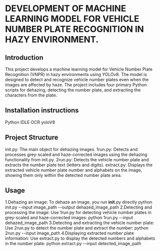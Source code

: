 # DEVELOPMENT OF MACHINE LEARNING MODEL FOR VEHICLE NUMBER PLATE RECOGNITION IN HAZY ENVIRONMENT.
## Introduction
This project develops a machine learning model for Vehicle Number Plate Recognition (VNPR) in hazy environments using YOLOv8. The model is designed to detect and recognize vehicle number plates even when the images are affected by haze. The project includes four primary Python scripts for dehazing, detecting the number plate, and extracting the characters from the plate.

## Installation instructions
Python IDLE
OCR
yoloV8

## Project Structure
init.py: The main object for dehazing images.
1run.py: Detects and processes grey-scaled and haze-corrected images using the dehazing functionality from init.py.
2run.py: Detects the vehicle number plate and extracts the number plate text (letters and digits).
extract.py: Displays the extracted vehicle number plate number and alphabets on the image, showing them only within the detected number plate area.

## Usage
1.Dehazing an image: To dehaze an image, you run __init__.py directly
   python _init_.py --input image_path --output dehazed_image_path
2.Detecting and processing the image: Use 1run.py for detecting vehicle number plates in grey-scaled and haze-corrected images:
   python 1run.py --input dehazed_image_path
3.Detecting and extracting the vehicle number plate: Use 2run.py to detect the number plate and extract the number:
   python 2run.py --input image_path
4.Displaying extracted number plate information: Use extract.py to display the detected numbers and alphabets in the number plate:
   python extract.py --input detected_image_path




   



